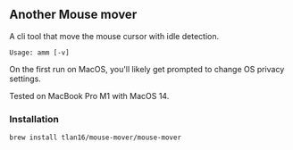 ## Another Mouse mover

A cli tool that move the mouse cursor with idle detection.

```text
Usage: amm [-v]
```

On the first run on MacOS, you'll likely get prompted to change OS privacy settings.

Tested on MacBook Pro M1 with MacOS 14.

### Installation

```shell
brew install tlan16/mouse-mover/mouse-mover
```
